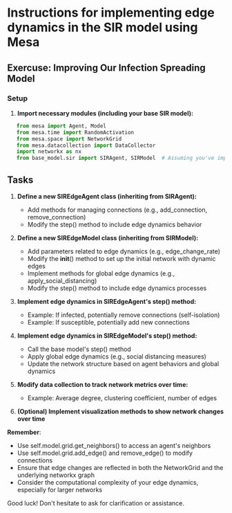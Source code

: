 # Instructions for implementing edge dynamics in the SIR model using Mesa

## Exercuse: Improving Our Infection Spreading Model
### Setup

1. **Import necessary modules (including your base SIR model):**
```python
   from mesa import Agent, Model
   from mesa.time import RandomActivation
   from mesa.space import NetworkGrid
   from mesa.datacollection import DataCollector
   import networkx as nx
   from base_model.sir import SIRAgent, SIRModel  # Assuming you've implemented this
```

## Tasks

1. **Define a new SIREdgeAgent class (inheriting from SIRAgent):** 
   - Add methods for managing connections (e.g., add_connection, remove_connection)
   - Modify the step() method to include edge dynamics behavior

2. **Define a new SIREdgeModel class (inheriting from SIRModel):** 
   - Add parameters related to edge dynamics (e.g., edge_change_rate)
   - Modify the __init__() method to set up the initial network with dynamic edges
   - Implement methods for global edge dynamics (e.g., apply_social_distancing)
   - Modify the step() method to include edge dynamics processes

3. **Implement edge dynamics in SIREdgeAgent's step() method:** 
   - Example: If infected, potentially remove connections (self-isolation)
   - Example: If susceptible, potentially add new connections

4. **Implement edge dynamics in SIREdgeModel's step() method:**
   - Call the base model's step() method
   - Apply global edge dynamics (e.g., social distancing measures)
   - Update the network structure based on agent behaviors and global dynamics

5. **Modify data collection to track network metrics over time:**
   - Example: Average degree, clustering coefficient, number of edges

6. **(Optional) Implement visualization methods to show network changes over time**

**Remember**:
- Use self.model.grid.get_neighbors() to access an agent's neighbors
- Use self.model.grid.add_edge() and remove_edge() to modify connections
- Ensure that edge changes are reflected in both the NetworkGrid and the underlying networkx graph
- Consider the computational complexity of your edge dynamics, especially for larger networks

Good luck! Don't hesitate to ask for clarification or assistance.
